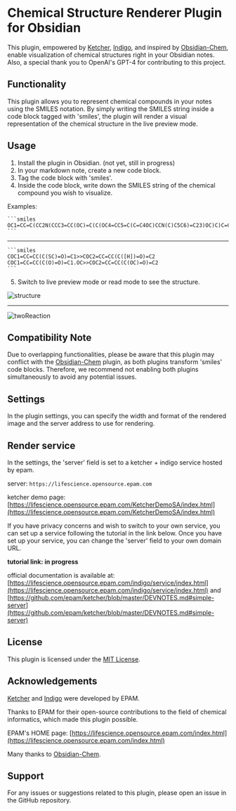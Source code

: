 # Chemical Structure Renderer Plugin for Obsidian

This plugin, empowered by [Ketcher](https://github.com/epam/ketcher), [Indigo](https://github.com/epam/Indigo), and inspired by [Obsidian-Chem](https://github.com/Acylation/obsidian-chem), enable visualization of chemical structures right in your Obsidian notes. Also, a special thank you to OpenAI's GPT-4 for contributing to this project.

## Functionality
This plugin allows you to represent chemical compounds in your notes using the SMILES notation. By simply writing the SMILES string inside a code block tagged with 'smiles', the plugin will render a visual representation of the chemical structure in the live preview mode.

## Usage
1. Install the plugin in Obsidian. (not yet, still in progress)
2. In your markdown note, create a new code block.
3. Tag the code block with 'smiles'.
4. Inside the code block, write down the SMILES string of the chemical compound you wish to visualize.

Examples:

    ```smiles
    OC1=CC=C(CC2N(CCC3=CC(OC)=C(C(OC4=CC5=C(C=C4OC)CCN(C)C5C6)=C23)OC)C)C=C1OC7=CC=C6C=C7
    ```

---

    ```smiles
    COC1=CC=CC(C(SC)=O)=C1>>COC2=CC=CC(C([H])=O)=C2
    COC1=CC=CC(C(O)=O)=C1.OC>>COC2=CC=CC(C(OC)=O)=C2
    ```
5. Switch to live preview mode or read mode to see the structure.

![structure](https://github.com/xaya1001/obsidian-ketcher-smiles/blob/master/img/Berbamine.png)

---

![twoReaction](https://github.com/xaya1001/obsidian-ketcher-smiles/blob/master/img/twoReaction.png)

## Compatibility Note
Due to overlapping functionalities, please be aware that this plugin may conflict with the [Obsidian-Chem](https://github.com/Acylation/obsidian-chem) plugin, as both plugins transform 'smiles' code blocks. Therefore, we recommend not enabling both plugins simultaneously to avoid any potential issues.

## Settings
In the plugin settings, you can specify the width and format of the rendered image and the server address to use for rendering.

## Render service
In the settings, the 'server' field is set to a ketcher + indigo service hosted by epam.

server: `https://lifescience.opensource.epam.com`

ketcher demo page: [https://lifescience.opensource.epam.com/KetcherDemoSA/index.html](https://lifescience.opensource.epam.com/KetcherDemoSA/index.html)

If you have privacy concerns and wish to switch to your own service, you can set up a service following the tutorial in the link below. Once you have set up your service, you can change the 'server' field to your own domain URL.

**tutorial link: in progress**

official documentation is available at: [https://lifescience.opensource.epam.com/indigo/service/index.html](https://lifescience.opensource.epam.com/indigo/service/index.html) and [https://github.com/epam/ketcher/blob/master/DEVNOTES.md#simple-server](https://github.com/epam/ketcher/blob/master/DEVNOTES.md#simple-server)


## License
This plugin is licensed under the [MIT License](https://choosealicense.com/licenses/mit/).

## Acknowledgements
[Ketcher](https://github.com/epam/ketcher) and [Indigo](https://github.com/epam/Indigo) were developed by EPAM.

Thanks to EPAM for their open-source contributions to the field of chemical informatics, which made this plugin possible.

EPAM's HOME page: [https://lifescience.opensource.epam.com/index.html](https://lifescience.opensource.epam.com/index.html)

Many thanks to [Obsidian-Chem](https://github.com/Acylation/obsidian-chem).

## Support
For any issues or suggestions related to this plugin, please open an issue in the GitHub repository.